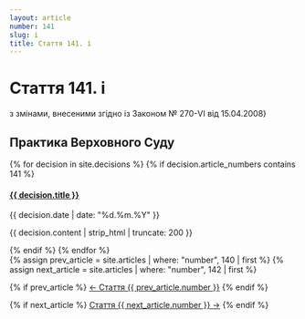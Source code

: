 ```yaml
---
layout: article
number: 141
slug: i
title: Стаття 141. і
---
```


# Стаття 141. і

з змінами, внесеними згідно із Законом № 270-VI від 15.04.2008}

## Практика Верховного Суду

<div class="decisions-container">
{% for decision in site.decisions %}
  {% if decision.article_numbers contains 141 %}
    <div class="decision-item">
      <h4><a href="{{ decision.url }}">{{ decision.title }}</a></h4>
      <p class="decision-date">{{ decision.date | date: "%d.%m.%Y" }}</p>
      <p class="decision-excerpt">{{ decision.content | strip_html | truncate: 200 }}</p>
    </div>
  {% endif %}
{% endfor %}
</div>

<div class="article-navigation">
  {% assign prev_article = site.articles | where: "number", 140 | first %}
  {% assign next_article = site.articles | where: "number", 142 | first %}
  
  {% if prev_article %}
    <a href="{{ prev_article.url }}" class="prev-article">← Стаття {{ prev_article.number }}</a>
  {% endif %}
  
  {% if next_article %}
    <a href="{{ next_article.url }}" class="next-article">Стаття {{ next_article.number }} →</a>
  {% endif %}
</div>
